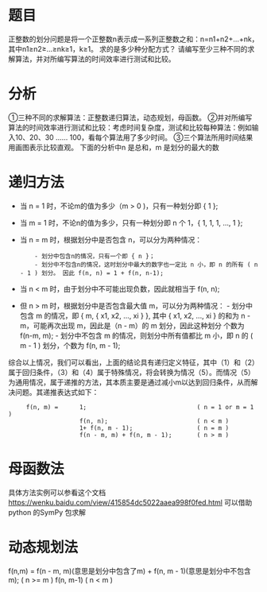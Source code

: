 题目
========
正整数的划分问题是将一个正整数n表示成一系列正整数之和：n=n1+n2+…+nk，其中n1≥n2≥…≥nk≥1，k≥1。
求的是多少种分配方式？
请编写至少三种不同的求解算法，并对所编写算法的时间效率进行测试和比较。

分析
=====
①三种不同的求解算法：正整数递归算法，动态规划，母函数。
②并对所编写算法的时间效率进行测试和比较：考虑时间复杂度，测试和比较每种算法：例如输入10、20、30 …… 100，看每个算法用了多少时间。
③三个算法所用时间结果用画图表示比较直观。
下面的分析中n 是总和，m 是划分的最大的数

递归方法
======
+ 当 n = 1 时，不论m的值为多少（m > 0 )，只有一种划分即 { 1 };
+ 当 m = 1 时，不论n的值为多少，只有一种划分即 n 个 1，{ 1, 1, 1, ..., 1 };
+ 当 n = m 时，根据划分中是否包含 n，可以分为两种情况：

          - 划分中包含n的情况，只有一个即 { n }；
          - 划分中不包含n的情况，这时划分中最大的数字也一定比 n 小，即 n 的所有 ( n - 1 ) 划分。 因此 f(n, n) = 1 + f(n, n-1);
+ 当 n < m 时，由于划分中不可能出现负数，因此就相当于 f(n, n);
+ 但 n > m 时，根据划分中是否包含最大值 m，可以分为两种情况：
         - 划分中包含 m 的情况，即 { m, { x1, x2, ..., xi } }, 其中 { x1, x2, ..., xi } 的和为 n - m，可能再次出现 m，因此是（n - m）的 m 划分，因此这种划分
               个数为 f(n-m, m);
         - 划分中不包含 m 的情况，则划分中所有值都比 m 小，即 n 的 ( m - 1 ) 划分，个数为 f(n, m - 1);
         
综合以上情况，我们可以看出，上面的结论具有递归定义特征，其中（1）和（2）属于回归条件，（3）和（4）属于特殊情况，将会转换为情况（5）。而情况（5）为通用情况，属于递推的方法，其本质主要是通过减小m以达到回归条件，从而解决问题。其递推表达式如下：
>
         f(n, m) =      1;                               ( n = 1 or m = 1 )
                        f(n, n);                         ( n < m )
                        1+ f(n, m - 1);                  ( n = m )
                        f(n - m, m) + f(n, m - 1);       ( n > m )

母函数法
==========
具体方法实例可以参看这个文档
https://wenku.baidu.com/view/415854dc5022aaea998f0fed.html
可以借助python 的SymPy 包求解



动态规划法
======
>
 f(n,m) =   f(n - m, m)(意思是划分中包含了m) + f(n, m - 1)(意思是划分中不包含m);     ( n >= m )
            f(n, m-1)                    ( n < m )

